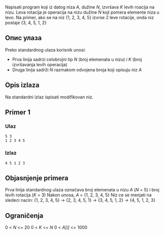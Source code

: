 Napisati program koji iz datog niza *A*, dužine *N*, izvršava *K* levih roacija na nizu. 
Leva rotacija je operacija na nizu dužine *N* koji pomera elemente niza u levo. Na primer, ako se na niz {1, 2, 3, 4, 5} izvrse 2 leve rotacije, onda niz postaje {3, 4, 5, 1, 2}

## Опис улаза

Preko standardnog ulaza korisnik unosi:
- Prva linija sadrzi celobrojni tip *N* (broj elemenata u nizu) i *K* (broj izvršavanja levih operacija)
- Druga linija sadrži *N* razmakom odvojena broja koji opisuju niz *A*

## Opis izlaza

Na standardni izlaz ispisati modifikovan niz.

## Primer 1

### Ulaz

~~~
5 3
1 2 3 4 5
~~~

### Izlaz

~~~
4 5 1 2 3
~~~


## Objasnjenje primera
Prva linija standardnog ulaza označava broj elemenata u nizu *A* (*N* = 5) i broj levih rotacija (*K* = 3)
Nakon unosa, *A* = {1, 2, 3, 4, 5}
Niz ce se menjati na sledeci nacin:
{1, 2, 3, 4, 5} -> {2, 3, 4, 5, 1} -> {3, 4, 5, 1, 2} -> {4, 5, 1, 2, 3}

## Ograničenja
0 < *N* <= 20
0 < *K* <= *N*
0 < *A[i]* <= 1000